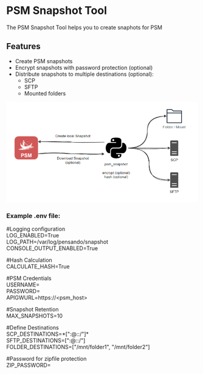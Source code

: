 # PSM Snapshot Tool

The PSM Snapshot Tool helps you to create snaphots for PSM

## Features

- Create PSM snapshots
- Encrypt snapshots with password protection (optional)
- Distribute snapshots to multiple destinations (optional):
  - SCP
  - SFTP
  - Mounted folders

![](https://github.com/Max1211/Images/blob/main/psm_snapshot.png)


### Example .env file:

#Logging configuration<br />
LOG_ENABLED=True<br />
LOG_PATH=/var/log/pensando/snapshot<br />
CONSOLE_OUTPUT_ENABLED=True<br />

#Hash Calculation<br />
CALCULATE_HASH=True<br />

#PSM Credentials<br />
USERNAME=<user><br />
PASSWORD=<password><br />
APIGWURL=https://<psm_host><br />

#Snapshot Retention<br />
MAX_SNAPSHOTS=10<br />

#Define Destinations<br />
SCP_DESTINATIONS=\*["<user>:<password>@<host>:<port>:/<folder>"]\*<br />
SFTP_DESTINATIONS=["<user>:<password>@<host>:<port>:/<folder>"]<br />
FOLDER_DESTINATIONS=["/mnt/folder1", "/mnt/folder2"]<br />

#Password for zipfile protection<br />
ZIP_PASSWORD=<password><br />
